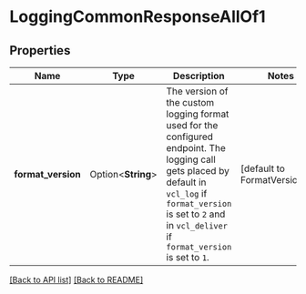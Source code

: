 # LoggingCommonResponseAllOf1

## Properties

Name | Type | Description | Notes
------------ | ------------- | ------------- | -------------
**format_version** | Option<**String**> | The version of the custom logging format used for the configured endpoint. The logging call gets placed by default in `vcl_log` if `format_version` is set to `2` and in `vcl_deliver` if `format_version` is set to `1`.  | [default to FormatVersion_v2]

[[Back to API list]](../README.md#documentation-for-api-endpoints) [[Back to README]](../README.md)


